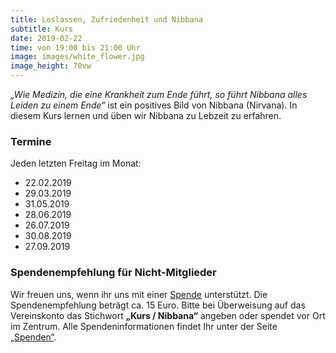 ```yaml
---
title: Loslassen, Zufriedenheit und Nibbana
subtitle: Kurs
date: 2019-02-22
time: von 19:00 bis 21:00 Uhr
image: images/white_flower.jpg
image_height: 70vw
---
```

*„Wie Medizin, die eine Krankheit zum Ende führt, so führt Nibbana alles Leiden zu einem Ende“* ist ein positives Bild von Nibbana (Nirvana). In diesem Kurs lernen und üben wir Nibbana zu Lebzeit zu erfahren.

### Termine
Jeden letzten Freitag im Monat:

- 22.02.2019
- 29.03.2019
- 31.05.2019
- 28.06.2019
- 26.07.2019
- 30.08.2019
- 27.09.2019

### Spendenempfehlung für Nicht-Mitglieder
Wir freuen uns, wenn ihr uns mit einer [Spende](spenden.html) unterstützt.  Die Spendenempfehlung beträgt ca. 15 Euro. Bitte bei Überweisung auf das Vereinskonto das Stichwort **„Kurs / Nibbana“** angeben oder spendet vor Ort im Zentrum. Alle Spendeninformationen findet Ihr unter der Seite [„Spenden“](spenden.html).
